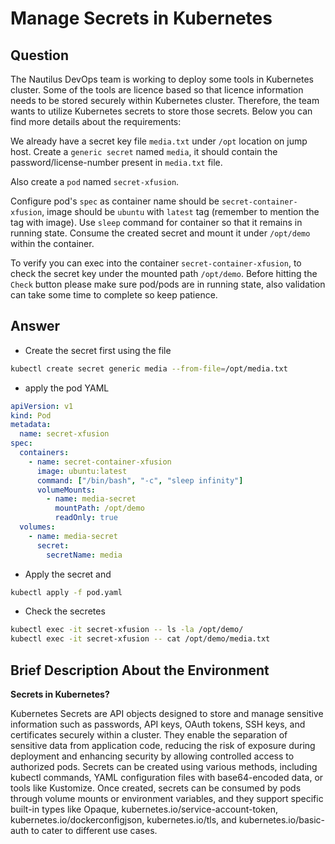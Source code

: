 # Manage Secrets in Kubernetes

## Question

The Nautilus DevOps team is working to deploy some tools in Kubernetes cluster. Some of the tools are licence based so that licence information needs to be stored securely within Kubernetes cluster. Therefore, the team wants to utilize Kubernetes secrets to store those secrets. Below you can find more details about the requirements:

We already have a secret key file `media.txt` under `/opt` location on jump host. Create a `generic secret` named `media`, it should contain the password/license-number present in `media.txt` file.

Also create a `pod` named `secret-xfusion`.

Configure pod's `spec` as container name should be `secret-container-xfusion`, image should be `ubuntu` with `latest` tag (remember to mention the tag with image). Use `sleep` command for container so that it remains in running state. Consume the created secret and mount it under `/opt/demo` within the container.

To verify you can exec into the container `secret-container-xfusion`, to check the secret key under the mounted path `/opt/demo`. Before hitting the `Check` button please make sure pod/pods are in running state, also validation can take some time to complete so keep patience.

## Answer

- Create the secret first using the file

```bash
kubectl create secret generic media --from-file=/opt/media.txt
```

- apply the pod YAML

```yaml
apiVersion: v1
kind: Pod
metadata:
  name: secret-xfusion
spec:
  containers:
    - name: secret-container-xfusion
      image: ubuntu:latest
      command: ["/bin/bash", "-c", "sleep infinity"]
      volumeMounts:
        - name: media-secret
          mountPath: /opt/demo
          readOnly: true
  volumes:
    - name: media-secret
      secret:
        secretName: media
```

- Apply the secret and

```bash
kubectl apply -f pod.yaml
```

- Check the secretes

```bash
kubectl exec -it secret-xfusion -- ls -la /opt/demo/
kubectl exec -it secret-xfusion -- cat /opt/demo/media.txt
```

## Brief Description About the Environment

**Secrets in Kubernetes?**

Kubernetes Secrets are API objects designed to store and manage sensitive information such as passwords, API keys, OAuth tokens, SSH keys, and certificates securely within a cluster.
They enable the separation of sensitive data from application code, reducing the risk of exposure during deployment and enhancing security by allowing controlled access to authorized pods.
Secrets can be created using various methods, including kubectl commands, YAML configuration files with base64-encoded data, or tools like Kustomize.
Once created, secrets can be consumed by pods through volume mounts or environment variables, and they support specific built-in types like Opaque, kubernetes.io/service-account-token, kubernetes.io/dockerconfigjson, kubernetes.io/tls, and kubernetes.io/basic-auth to cater to different use cases.
